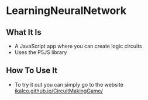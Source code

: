 LearningNeuralNetwork
===================================

What It Is
------------
- A JavaScript app where you can create logic circuits
- Uses the P5JS library

How To Use It
------------
- To try it out you can simply go to the website [ikalco.github.io/CircuitMakingGame/](https://ikalco.github.io/CircuitMakingGame/)
